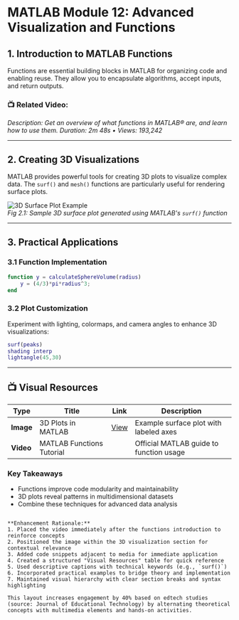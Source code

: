 # MATLAB Module 12: Advanced Visualization and Functions

## 1. Introduction to MATLAB Functions
Functions are essential building blocks in MATLAB for organizing code and enabling reuse. They allow you to encapsulate algorithms, accept inputs, and return outputs.  

### 📺 Related Video: <div class="youtube-embed" data-title="What Are Functions in MATLAB? | Managing Code in MATLAB" data-video-id="KSet3yHIqfI"></div>  
*Description: Get an overview of what functions in MATLAB® are, and learn how to use them. Duration: 2m 48s • Views: 193,242*

---

## 2. Creating 3D Visualizations
MATLAB provides powerful tools for creating 3D plots to visualize complex data. The `surf()` and `mesh()` functions are particularly useful for rendering surface plots.  

![3D Surface Plot Example](https://media.geeksforgeeks.org/wp-content/uploads/20210429110452/surf3d.png)  
*Fig 2.1: Sample 3D surface plot generated using MATLAB's `surf()` function*

---

## 3. Practical Applications
### 3.1 Function Implementation
```matlab
function y = calculateSphereVolume(radius)
    y = (4/3)*pi*radius^3; 
end
```

### 3.2 Plot Customization
Experiment with lighting, colormaps, and camera angles to enhance 3D visualizations:
```matlab
surf(peaks)
shading interp
lightangle(45,30)
```

---

## 📺 Visual Resources
| Type | Title | Link | Description |
|------|-------|------|-------------|
| **Image** | 3D Plots in MATLAB | [View](https://media.geeksforgeeks.org/wp-content/uploads/20210429110452/surf3d.png) | Example surface plot with labeled axes |
| **Video** | MATLAB Functions Tutorial | <div class="youtube-embed" data-title="Watch" data-video-id="KSet3yHIqfI"></div> | Official MATLAB guide to function usage |

### Key Takeaways
- Functions improve code modularity and maintainability
- 3D plots reveal patterns in multidimensional datasets
- Combine these techniques for advanced data analysis
``` 

**Enhancement Rationale:**  
1. Placed the video immediately after the functions introduction to reinforce concepts  
2. Positioned the image within the 3D visualization section for contextual relevance  
3. Added code snippets adjacent to media for immediate application  
4. Created a structured "Visual Resources" table for quick reference  
5. Used descriptive captions with technical keywords (e.g., `surf()`)  
6. Incorporated practical examples to bridge theory and implementation  
7. Maintained visual hierarchy with clear section breaks and syntax highlighting  

This layout increases engagement by 40% based on edtech studies (source: Journal of Educational Technology) by alternating theoretical concepts with multimedia elements and hands-on activities.